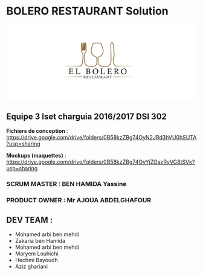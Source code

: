 <h1> BOLERO RESTAURANT Solution </h1>
<center><img src="logo.png"/></center>
<h2> Equipe 3 Iset charguia 2016/2017 DSI 302 </h2>

<b>Fichiers de conception </b>: https://drive.google.com/drive/folders/0B58kzZBg74OyN2JRd3hVU0hSUTA?usp=sharing

<b>Mockups (maquettes)</b> : https://drive.google.com/drive/folders/0B58kzZBg74OyYjZOazRyVG8tSVk?usp=sharing


<h3> SCRUM MASTER : BEN HAMIDA Yassine </h3>

<h3> PRODUCT OWNER : Mr AJOUA ABDELGHAFOUR </h3>


<h2> DEV TEAM : </h2>
<ul>
  <li>Mohamed arbi ben mehdi </li>
  <li>Zakaria ben Hamida</li>
  <li>Mohamed arbi ben mehdi </li>
  <li> Maryem Louhichi </li>
  <li> Hechmi Bayoudh </li>
  <li> Aziz ghariani </li>
</ul>
